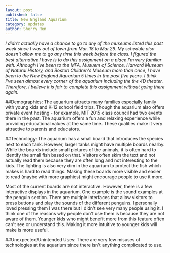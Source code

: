 ```yaml
---
layout: post
published: false
title: New England Aquarium
category: updates
author: Sherry Ren
---
```


<i>I didn't actually have a chance to go to any of the museums listed this past week since I was out of town from Mar. 18 to Mar.29. My schedule also doesn't allow me to go any time this week before the class. I figured the best alternative I have is to do this assignment on a place I'm very familiar with. Although I've been to the MFA, Musuem of Science, Harvard Museum of Natural History, and Boston Children's Museum more than once, I have been to the New England Aquarium 5 times in the past five years. I think I've seen almost every corner of the aquarium including the the 4D theater. Therefore, I believe it is fair to complete this assignment without going there again.</i>

##Demographics:
The aquarium attracts many families especially family with young kids and K-12 school field trips. Though the aquarium also offers private event hosting - for example, MIT 2015 class council had two events there in the past. The aquarium offers a fun and relaxing experience while providing educational values at the same time. These qualities make it very attractive to parents and educators.

##Technology:
The aquarium has a small board that introduces the species next to each tank. However, larger tanks might have multiple boards nearby. While the boards include small pictures of the animals, it is often hard to identify the small fish based on that. Visitors often skim the text and not actually read them because they are often long and not interesting to the kids. The lighting is also very dim in the aquarium to protect the fish which makes is hard to read things. Making these boards more visible and easier to read (maybe with more graphics) might encourage people to use it more.

Most of the current boards are not interactive. However, there is a few interactive displays in the aquarium. One example is the sound examples at the penguin section. There are multiple interfaces that allow visitors to press buttons and play the sounds of the different penguins. I personally loved pressing them I was there but I didn't see very many people using it. I think one of the reasons why people don't use them is because they are not aware of them. Younger kids who might benefit more from this feature often can't see or understand this. Making it more intuitive to younger kids will make is more useful.

##Unexpected/Unintended Uses:
There are very few misuses of technologies at the aquarium since there isn't anything complicated to use. 

